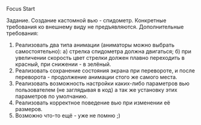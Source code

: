 Focus Start

Задание. Создание кастомной вью - спидометр. Конкретные требования ко внешнему виду не предъявляются.
Дополнительные требования:
1. Реализовать два типа анимации (аниматоры можно выбрать самостоятельно):
  а) стрелка спидометра должна двигаться;
  б) при увеличении скорость цвет стрелки должен плавно переходить в красный, при снижении - в зелёный.
2. Реализовать сохранение состояния экрана при перевороте, и после переворота - продолжение анимации стого же самого места.
3. Реализовать возможность настройки каких-либо параметров вью пользователем (не заглядывая в код) а так же установку этих параметров по умолчанию.
4. Реализовать корректное поведение вью при изменении её размеров.
5. Возможно что-то ещё - уже не помню ;)
  
